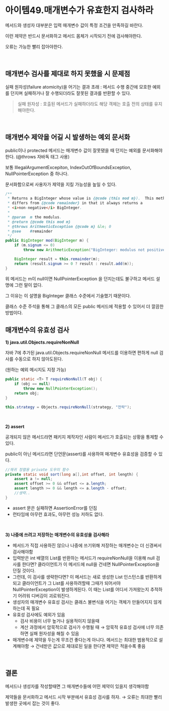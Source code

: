 # 아이템49.매개변수가 유효한지 검사하라

메서드와 생성자 대부분은 입력 매개변수 값이 특정 조건을 만족하길 바란다.

이런 제약은 반드시 문서화하고 메서드 몸체가 시작되기 전에 검사해야한다.

오류는 가능한 빨리 잡아야한다.

<br>

## **매개변수 검사를 제대로 하지 못했을 시 문제점**

실패 원자성(failure atomicity)을 어기는 결과 초래 : 메서드 수행 중간에 모호한 예외를 던지며 실패하거나 잘 수행되더라도 잘못된 결과를 반환할 수 있다.

> 실패 원자성 : 호출된 메서드가 실패하더라도 해당 객체는 호출 전의 상태를 유지해야한다.
> 

<br>

## **매개변수 제약을 어길 시 발생하는 예외 문서화**

public이나 protected 메서드는 매개변수 값이 잘못됐을 때 던지는 예외를 문서화해야한다. (@throws 자바독 태그 사용)

보통 IllegalArgumentExcepiton, IndexOutOfBoundsException, NullPointerException 중 하나다.

문서화함으로써 사용자가 제약을 지킬 가능성을 높일 수 있다.

```java
/**
 * Returns a BigInteger whose value is {@code (this mod m}).  This method
 * differs from {@code remainder} in that it always returns a
 * <i>non-negative</i> BigInteger.
 *
 * @param  m the modulus.
 * @return {@code this mod m}
 * @throws ArithmeticException {@code m} &le; 0
 * @see    #remainder
 */
public BigInteger mod(BigInteger m) {
    if (m.signum <= 0)
        throw new ArithmeticException("BigInteger: modulus not positive");

    BigInteger result = this.remainder(m);
    return (result.signum >= 0 ? result : result.add(m));
}
```

위 메서드는 m이 null이면 NullPointerException 을 던지는데도 불구하고 메서드 설명에 그런 말이 없다.

그 이유는 이 설명을 BigInteger 클래스 수준에서 기술했기 때문이다.

클래스 수준 주석을 통해 그 클래스의 모든 public 메서드에 적용할 수 있어서 더 깔끔한 방법이다.

## 매개변수의 유효성 검사

**1) java.util.Objects.requireNonNull**

자바 7에 추가된 java.util.Objects.requireNonNull 메서드를 이용하면 편하게 null 검사를 수동으로 하지 않아도된다.

(원하는 예외 메시지도 지정 가능)

```java
public static <T> T requireNonNull(T obj) {
    if (obj == null)
        throw new NullPointerException();
    return obj;
}
```

```java
this.strategy = Objects.requireNonNull(strategy, "전략");
```

<br>

**2) assert**

공개되지 않은 메서드라면 패키지 제작자인 사람이 메서드가 호출되는 상황을 통제할 수 있다.

public이 아닌 메서드라면 단언문(assert)를 사용하여 매개변수 유효성을 검증할 수 있다.

```java
//재귀 정렬용 private 도우미 함수
private static void sort(long a[],int offset, int length) {
	assert a != null;
	assert offset >= 0 && offset <= a.length;
	assert length >= 0 && length <= a.length - offset;
	//생략..
}
```

- assert 문은 실패하면 AssertionError를 던짐
- 런타임에 아무런 효과도, 아무런 성능 저하도 없다.

<br>

**3) 나중에 쓰려고 저장하는 매개변수의 유효성을 검사해라**

- 메서드가 직접 사용하진 않으나 나중에 쓰기위해 저장하는 매개변수는 더 신경써서 검사해야함
- 입력받은 int 배열의 List를 반환하는 메서드가 requireNonNull을 이용해 null 검사를 한다면? 
클라이언트가 이 메서드에 null을 건네면 NullPointerException을 던질 것이다.
- 그런데, 이 검사를 생략한다면? 이 메서드는 새로 생성한 List 인스턴스를 반환하게 되고 클라이언트가 그 List를 사용하려할때 그때가 되어서야 NullPointerException이 발생하게된다. 이 때는 List를 어디서 가져왔는지 추적하기 어려워 디버깅이 괴로워진다.
- 생성자의 매개변수 유효성 검사는 클래스 불변식을 어기는 객체가 만들어지지 않게 하는데 꼭 필요
- 유효성 검사에도 예외가 있음
    - 검사 비용이 너무 높거나 실용적이지 않을때
    - 계산 과정에서 암묵적으로 검사가 수행될 때 → 암묵적 유효성 검사에 너무 의존하면 실패 원자성을 해칠 수 있음
- 매개변수에 제약을 두는게 무조건 좋다는게 아니다. 메서드는 최대한 범용적으로 설계해야함 → 건네받은 값으로 제대로된 일을 한다면 제약은 적을수록 좋음

<br>

 

## **결론**

메서드나 생성자를 작성할때면 그 매개변수들에 어떤 제약이 있을지 생각해야함

제약들을 문서화하고 메서드 시작 부분에서 유효성 검사를 하자. → 오류는 최대한 빨리 발생한 곳에서 잡는 것이 좋다.